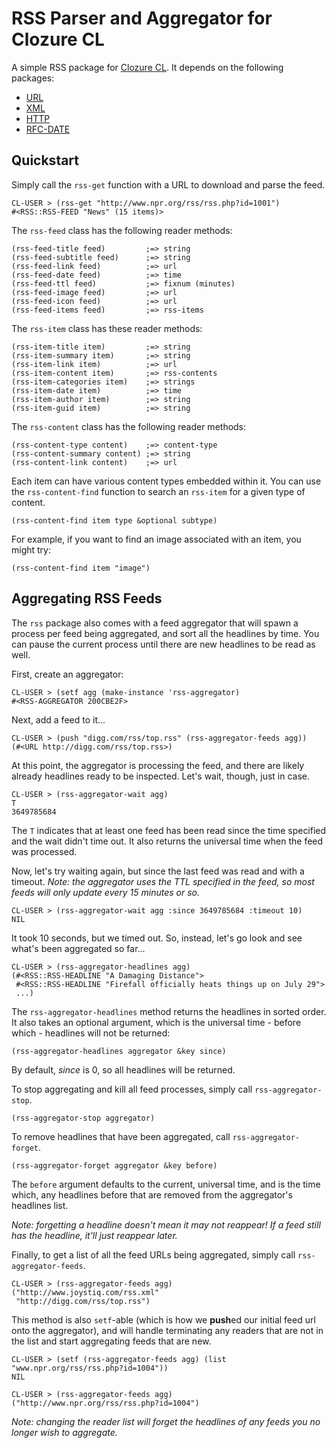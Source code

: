 # RSS Parser and Aggregator for Clozure CL

A simple RSS package for [Clozure CL](http://ccl.clozure.com). It depends on the following packages:

* [URL](http://github.com/massung/url)
* [XML](http://github.com/massung/xml)
* [HTTP](http://github.com/massung/http)
* [RFC-DATE](http://github.com/massung/rfc-date)

## Quickstart

Simply call the `rss-get` function with a URL to download and parse the feed.

    CL-USER > (rss-get "http://www.npr.org/rss/rss.php?id=1001")
    #<RSS::RSS-FEED "News" (15 items)>

The `rss-feed` class has the following reader methods:

    (rss-feed-title feed)         ;=> string
    (rss-feed-subtitle feed)      ;=> string
    (rss-feed-link feed)          ;=> url
    (rss-feed-date feed)          ;=> time
    (rss-feed-ttl feed)           ;=> fixnum (minutes)
    (rss-feed-image feed)         ;=> url
    (rss-feed-icon feed)          ;=> url
    (rss-feed-items feed)         ;=> rss-items

The `rss-item` class has these reader methods:

    (rss-item-title item)         ;=> string
    (rss-item-summary item)       ;=> string
    (rss-item-link item)          ;=> url
    (rss-item-content item)       ;=> rss-contents
    (rss-item-categories item)    ;=> strings
    (rss-item-date item)          ;=> time
    (rss-item-author item)        ;=> string
    (rss-item-guid item)          ;=> string

The `rss-content` class has the following reader methods:

    (rss-content-type content)    ;=> content-type
    (rss-content-summary content) ;=> string
    (rss-content-link content)    ;=> url

Each item can have various content types embedded within it. You can use the `rss-content-find` function to search an `rss-item` for a given type of content.

    (rss-content-find item type &optional subtype)

For example, if you want to find an image associated with an item, you might try:

    (rss-content-find item "image")

## Aggregating RSS Feeds

The `rss` package also comes with a feed aggregator that will spawn a process per feed being aggregated, and sort all the headlines by time. You can pause the current process until there are new headlines to be read as well.

First, create an aggregator:

    CL-USER > (setf agg (make-instance 'rss-aggregator)
    #<RSS-AGGREGATOR 200CBE2F>

Next, add a feed to it...

    CL-USER > (push "digg.com/rss/top.rss" (rss-aggregator-feeds agg))
    (#<URL http://digg.com/rss/top.rss>)

At this point, the aggregator is processing the feed, and there are likely already headlines ready to be inspected. Let's wait, though, just in case.

    CL-USER > (rss-aggregator-wait agg)
    T
    3649785684

The `T` indicates that at least one feed has been read since the time specified and the wait didn't time out. It also returns the universal time when the feed was processed.

Now, let's try waiting again, but since the last feed was read and with a timeout. *Note: the aggregator uses the TTL specified in the feed, so most feeds will only update every 15 minutes or so.*

    CL-USER > (rss-aggregator-wait agg :since 3649785684 :timeout 10)
    NIL

It took 10 seconds, but we timed out. So, instead, let's go look and see what's been aggregated so far...

    CL-USER > (rss-aggregator-headlines agg)
    (#<RSS::RSS-HEADLINE "A Damaging Distance">
     #<RSS::RSS-HEADLINE "Firefall officially heats things up on July 29">
     ...)

The `rss-aggregator-headlines` method returns the headlines in sorted order. It also takes an optional argument, which is the universal time - before which - headlines will not be returned:

    (rss-aggregator-headlines aggregator &key since)

By default, *since* is 0, so all headlines will be returned.

To stop aggregating and kill all feed processes, simply call `rss-aggregator-stop`.

    (rss-aggregator-stop aggregator)

To remove headlines that have been aggregated, call `rss-aggregator-forget`.

    (rss-aggregator-forget aggregator &key before)

The `before` argument defaults to the current, universal time, and is the time which, any headlines before that are removed from the aggregator's headlines list.

*Note: forgetting a headline doesn't mean it may not reappear! If a feed still has the headline, it'll just reappear later.*

Finally, to get a list of all the feed URLs being aggregated, simply call `rss-aggregator-feeds`.

    CL-USER > (rss-aggregator-feeds agg)
    ("http://www.joystiq.com/rss.xml"
     "http://digg.com/rss/top.rss")

This method is also `setf`-able (which is how we **push**ed our initial feed url onto the aggregator), and will handle terminating any readers that are not in the list and start aggregating feeds that are new.

    CL-USER > (setf (rss-aggregator-feeds agg) (list "www.npr.org/rss/rss.php?id=1004"))
    NIL

    CL-USER > (rss-aggregator-feeds agg)
    ("http://www.npr.org/rss/rss.php?id=1004")

*Note: changing the reader list will forget the headlines of any feeds you no longer wish to aggregate.*
